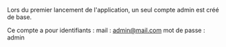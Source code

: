 Lors du premier lancement de l'application, un seul compte admin est créé de base.

Ce compte a pour identifiants :
mail : admin@mail.com
mot de passe : admin
